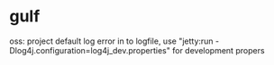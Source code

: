 gulf
====

oss: project default log error in to logfile, use "jetty:run -Dlog4j.configuration=log4j_dev.properties" for development propers
